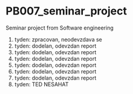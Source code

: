# PB007_seminar_project
Seminar project from Software engineering

1. tyden: zpracovan, neodevzdava se
2. tyden: dodelan, odevzdan report
3. tyden: dodelan, odevzdan report
4. tyden: dodelan, odevzdan report
5. tyden: dodelan, odevzdan report
6. tyden: dodelan, odevzdan report
7. tyden: dodelan, odevzdan report
8. tyden: TED NESAHAT
